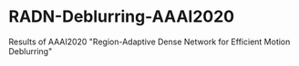# RADN-Deblurring-AAAI2020
Results of AAAI2020 "Region-Adaptive Dense Network for Efficient Motion Deblurring"
